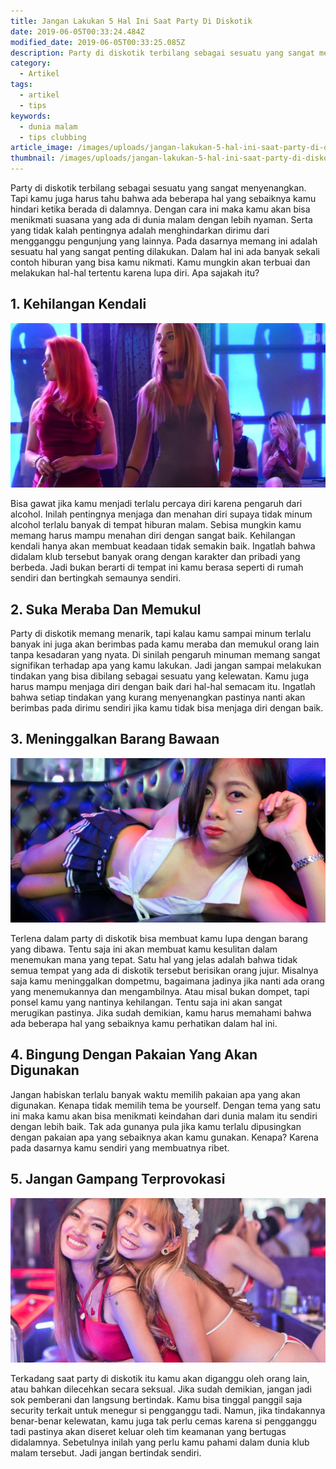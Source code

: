 ```yaml
---
title: Jangan Lakukan 5 Hal Ini Saat Party Di Diskotik
date: 2019-06-05T00:33:24.484Z
modified_date: 2019-06-05T00:33:25.085Z
description: Party di diskotik terbilang sebagai sesuatu yang sangat menyenangkan. Tapi  kamu juga harus tahu bahwa ada beberapa hal yang sebaiknya kamu hindari.
category:
  - Artikel
tags:
  - artikel
  - tips
keywords:
  - dunia malam
  - tips clubbing
article_image: /images/uploads/jangan-lakukan-5-hal-ini-saat-party-di-diskotik-2.jpg
thumbnail: /images/uploads/jangan-lakukan-5-hal-ini-saat-party-di-diskotik-2-010.jpg
---
```

Party di diskotik terbilang sebagai sesuatu yang sangat menyenangkan. Tapi kamu juga harus tahu bahwa ada beberapa hal yang sebaiknya kamu hindari ketika berada di dalamnya. Dengan cara ini maka kamu akan bisa menikmati suasana yang ada di dunia malam dengan lebih nyaman. Serta yang tidak kalah pentingnya adalah menghindarkan dirimu dari mengganggu pengunjung yang lainnya. Pada dasarnya memang ini adalah sesuatu hal yang sangat penting dilakukan. Dalam hal ini ada banyak sekali contoh hiburan yang bisa kamu nikmati. Kamu mungkin akan terbuai dan melakukan hal-hal tertentu karena lupa diri. Apa sajakah itu?



## 1. Kehilangan Kendali

![Jangan Lakukan 5 Hal Ini Saat Party Di Diskotik](/images/uploads/jangan-lakukan-5-hal-ini-saat-party-di-diskotik-3.jpg)

Bisa gawat jika kamu menjadi terlalu percaya diri karena pengaruh dari alcohol. Inilah pentingnya menjaga dan menahan diri supaya tidak minum alcohol terlalu banyak di tempat hiburan malam. Sebisa mungkin kamu memang harus mampu menahan diri dengan sangat baik. Kehilangan kendali hanya akan membuat keadaan tidak semakin baik. Ingatlah bahwa didalam klub tersebut banyak orang dengan karakter dan pribadi yang berbeda. Jadi bukan berarti di tempat ini kamu berasa seperti di rumah sendiri dan bertingkah semaunya sendiri.



## 2. Suka Meraba Dan Memukul

Party di diskotik memang menarik, tapi kalau kamu sampai minum terlalu banyak ini juga akan berimbas pada kamu meraba dan memukul orang lain tanpa kesadaran yang nyata. Di sinilah pengaruh minuman memang sangat signifikan terhadap apa yang kamu lakukan. Jadi jangan sampai melakukan tindakan yang bisa dibilang sebagai sesuatu yang kelewatan. Kamu juga harus mampu menjaga diri dengan baik dari hal-hal semacam itu. Ingatlah bahwa setiap tindakan yang kurang menyenangkan pastinya nanti akan berimbas pada dirimu sendiri jika kamu tidak bisa menjaga diri dengan baik.



## 3. Meninggalkan Barang Bawaan

![Jangan Lakukan 5 Hal Ini Saat Party Di Diskotik](/images/uploads/jangan-lakukan-5-hal-ini-saat-party-di-diskotik-2.jpg)

Terlena dalam party di diskotik bisa membuat kamu lupa dengan barang yang dibawa. Tentu saja ini akan membuat kamu kesulitan dalam menemukan mana yang tepat. Satu hal yang jelas adalah bahwa tidak semua tempat yang ada di diskotik tersebut berisikan orang jujur. Misalnya saja kamu meninggalkan dompetmu, bagaimana jadinya jika nanti ada orang yang menemukannya dan mengambilnya. Atau misal bukan dompet, tapi ponsel kamu yang nantinya kehilangan. Tentu saja ini akan sangat merugikan pastinya. Jika sudah demikian, kamu harus memahami bahwa ada beberapa hal yang sebaiknya kamu perhatikan dalam hal ini.



## 4. Bingung Dengan Pakaian Yang Akan Digunakan

Jangan habiskan terlalu banyak waktu memilih pakaian apa yang akan digunakan. Kenapa tidak memilih tema be yourself. Dengan tema yang satu ini maka kamu akan bisa menikmati keindahan dari dunia malam itu sendiri dengan lebih baik. Tak ada gunanya pula jika kamu terlalu dipusingkan dengan pakaian apa yang sebaiknya akan kamu gunakan. Kenapa? Karena pada dasarnya kamu sendiri yang membuatnya ribet.



## 5. Jangan Gampang Terprovokasi

![Jangan Lakukan 5 Hal Ini Saat Party Di Diskotik](/images/uploads/jangan-lakukan-5-hal-ini-saat-party-di-diskotik-1.jpg)

Terkadang saat party di diskotik itu kamu akan diganggu oleh orang lain, atau bahkan dilecehkan secara seksual. Jika sudah demikian, jangan jadi sok pemberani dan langsung bertindak. Kamu bisa tinggal panggil saja security terkait untuk menegur si pengganggu tadi. Namun, jika tindakannya benar-benar kelewatan, kamu juga tak perlu cemas karena si pengganggu tadi pastinya akan diseret keluar oleh tim keamanan yang bertugas didalamnya. Sebetulnya inilah yang perlu kamu pahami dalam dunia klub malam tersebut. Jadi jangan bertindak sendiri.
